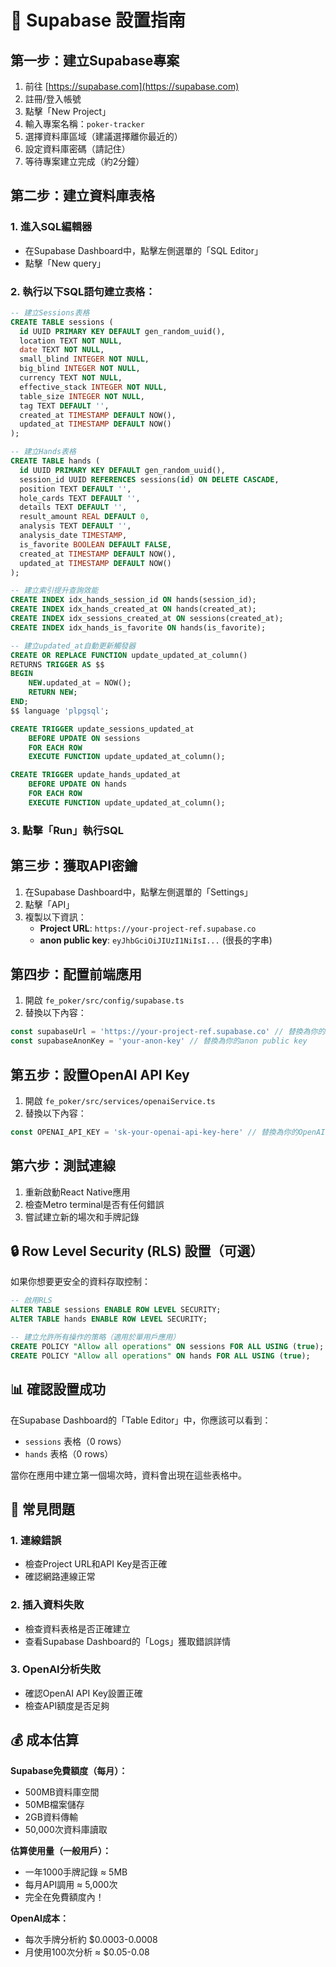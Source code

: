 # 🎯 Supabase 設置指南

## 第一步：建立Supabase專案

1. 前往 [https://supabase.com](https://supabase.com)
2. 註冊/登入帳號
3. 點擊「New Project」
4. 輸入專案名稱：`poker-tracker`
5. 選擇資料庫區域（建議選擇離你最近的）
6. 設定資料庫密碼（請記住）
7. 等待專案建立完成（約2分鐘）

## 第二步：建立資料庫表格

### 1. 進入SQL編輯器
- 在Supabase Dashboard中，點擊左側選單的「SQL Editor」
- 點擊「New query」

### 2. 執行以下SQL語句建立表格：

```sql
-- 建立Sessions表格
CREATE TABLE sessions (
  id UUID PRIMARY KEY DEFAULT gen_random_uuid(),
  location TEXT NOT NULL,
  date TEXT NOT NULL,
  small_blind INTEGER NOT NULL,
  big_blind INTEGER NOT NULL,
  currency TEXT NOT NULL,
  effective_stack INTEGER NOT NULL,
  table_size INTEGER NOT NULL,
  tag TEXT DEFAULT '',
  created_at TIMESTAMP DEFAULT NOW(),
  updated_at TIMESTAMP DEFAULT NOW()
);

-- 建立Hands表格
CREATE TABLE hands (
  id UUID PRIMARY KEY DEFAULT gen_random_uuid(),
  session_id UUID REFERENCES sessions(id) ON DELETE CASCADE,
  position TEXT DEFAULT '',
  hole_cards TEXT DEFAULT '',
  details TEXT DEFAULT '',
  result_amount REAL DEFAULT 0,
  analysis TEXT DEFAULT '',
  analysis_date TIMESTAMP,
  is_favorite BOOLEAN DEFAULT FALSE,
  created_at TIMESTAMP DEFAULT NOW(),
  updated_at TIMESTAMP DEFAULT NOW()
);

-- 建立索引提升查詢效能
CREATE INDEX idx_hands_session_id ON hands(session_id);
CREATE INDEX idx_hands_created_at ON hands(created_at);
CREATE INDEX idx_sessions_created_at ON sessions(created_at);
CREATE INDEX idx_hands_is_favorite ON hands(is_favorite);

-- 建立updated_at自動更新觸發器
CREATE OR REPLACE FUNCTION update_updated_at_column()
RETURNS TRIGGER AS $$
BEGIN
    NEW.updated_at = NOW();
    RETURN NEW;
END;
$$ language 'plpgsql';

CREATE TRIGGER update_sessions_updated_at 
    BEFORE UPDATE ON sessions 
    FOR EACH ROW 
    EXECUTE FUNCTION update_updated_at_column();

CREATE TRIGGER update_hands_updated_at 
    BEFORE UPDATE ON hands 
    FOR EACH ROW 
    EXECUTE FUNCTION update_updated_at_column();
```

### 3. 點擊「Run」執行SQL

## 第三步：獲取API密鑰

1. 在Supabase Dashboard中，點擊左側選單的「Settings」
2. 點擊「API」
3. 複製以下資訊：
   - **Project URL**: `https://your-project-ref.supabase.co`
   - **anon public key**: `eyJhbGciOiJIUzI1NiIsI...` (很長的字串)

## 第四步：配置前端應用

1. 開啟 `fe_poker/src/config/supabase.ts`
2. 替換以下內容：

```typescript
const supabaseUrl = 'https://your-project-ref.supabase.co' // 替換為你的Project URL
const supabaseAnonKey = 'your-anon-key' // 替換為你的anon public key
```

## 第五步：設置OpenAI API Key

1. 開啟 `fe_poker/src/services/openaiService.ts`
2. 替換以下內容：

```typescript
const OPENAI_API_KEY = 'sk-your-openai-api-key-here' // 替換為你的OpenAI API Key
```

## 第六步：測試連線

1. 重新啟動React Native應用
2. 檢查Metro terminal是否有任何錯誤
3. 嘗試建立新的場次和手牌記錄

## 🔒 Row Level Security (RLS) 設置（可選）

如果你想要更安全的資料存取控制：

```sql
-- 啟用RLS
ALTER TABLE sessions ENABLE ROW LEVEL SECURITY;
ALTER TABLE hands ENABLE ROW LEVEL SECURITY;

-- 建立允許所有操作的策略（適用於單用戶應用）
CREATE POLICY "Allow all operations" ON sessions FOR ALL USING (true);
CREATE POLICY "Allow all operations" ON hands FOR ALL USING (true);
```

## 📊 確認設置成功

在Supabase Dashboard的「Table Editor」中，你應該可以看到：
- `sessions` 表格（0 rows）
- `hands` 表格（0 rows）

當你在應用中建立第一個場次時，資料會出現在這些表格中。

## 🚨 常見問題

### 1. 連線錯誤
- 檢查Project URL和API Key是否正確
- 確認網路連線正常

### 2. 插入資料失敗
- 檢查資料表格是否正確建立
- 查看Supabase Dashboard的「Logs」獲取錯誤詳情

### 3. OpenAI分析失敗
- 確認OpenAI API Key設置正確
- 檢查API額度是否足夠

## 💰 成本估算

**Supabase免費額度（每月）：**
- 500MB資料庫空間
- 50MB檔案儲存
- 2GB資料傳輸
- 50,000次資料庫讀取

**估算使用量（一般用戶）：**
- 一年1000手牌記錄 ≈ 5MB
- 每月API調用 ≈ 5,000次
- 完全在免費額度內！

**OpenAI成本：**
- 每次手牌分析約 $0.0003-0.0008
- 月使用100次分析 ≈ $0.05-0.08 